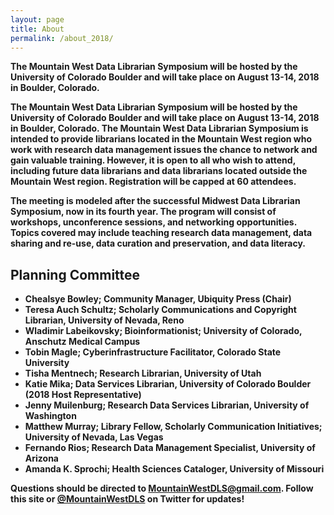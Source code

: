```yaml
---
layout: page
title: About
permalink: /about_2018/
---
```


**The Mountain West Data Librarian Symposium will be hosted by the University of Colorado Boulder and will take place on August 13-14, 2018 in Boulder, Colorado.**

**The Mountain West Data Librarian Symposium will be hosted by the University of Colorado Boulder and will take place on August 13-14, 2018 in Boulder, Colorado. The Mountain West Data Librarian Symposium is intended to provide librarians located in the Mountain West region who work with research data management issues the chance to network and gain valuable training. However, it is open to all who wish to attend, including future data librarians and data librarians located outside the Mountain West region. Registration will be capped at 60 attendees.**

**The meeting is modeled after the successful Midwest Data Librarian Symposium, now in its fourth year. The program will consist of workshops, unconference sessions, and networking opportunities. Topics covered may include teaching research data management, data sharing and re-use, data curation and preservation, and data literacy.**

## Planning Committee

- **Chealsye Bowley; Community Manager, Ubiquity Press (Chair)**
- **Teresa Auch Schultz; Scholarly Communications and Copyright Librarian, University of Nevada, Reno**
- **Wladimir Labeikovsky; Bioinformationist; University of Colorado, Anschutz Medical Campus**
- **Tobin Magle; Cyberinfrastructure Facilitator, Colorado State University**
- **Tisha Mentnech; Research Librarian, University of Utah**
- **Katie Mika; Data Services Librarian, University of Colorado Boulder (2018 Host Representative)**
- **Jenny Muilenburg; Research Data Services Librarian, University of Washington**
- **Matthew Murray; Library Fellow, Scholarly Communication Initiatives; University of Nevada, Las Vegas**
- **Fernando Rios; Research Data Management Specialist, University of Arizona**
- **Amanda K. Sprochi; Health Sciences Cataloger, University of Missouri**

**Questions should be directed to MountainWestDLS@gmail.com. Follow this site or [@MountainWestDLS](https://twitter.com/@MountainWestDLS) on Twitter for updates!**
